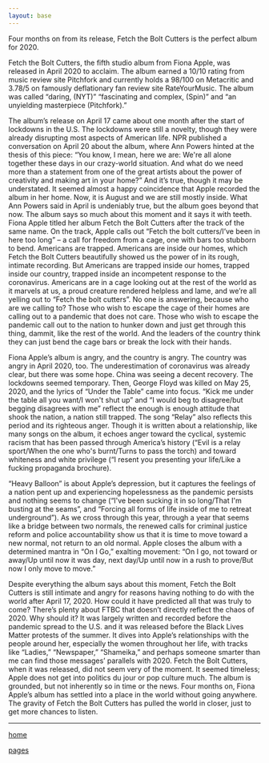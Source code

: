 ```yaml
---
layout: base
---
```

<div class="wrapper">
Four months on from its release, Fetch the Bolt Cutters is the perfect album for 2020.
 
Fetch the Bolt Cutters, the fifth studio album from Fiona Apple, was released in April 2020 to acclaim. The album earned a 10/10 rating from music review site Pitchfork and currently holds a 98/100 on Metacritic and 3.78/5 on famously deflationary fan review site RateYourMusic. The album was called “daring, (NYT)” “fascinating and complex, (Spin)” and “an unyielding masterpiece (Pitchfork).”

The album’s release on April 17 came about one month after the start of lockdowns in the U.S. The lockdowns were still a novelty, though they were already disrupting most aspects of American life. NPR published a conversation on April 20 about the album, where Ann Powers hinted at the thesis of this piece: “You know, I mean, here we are: We're all alone together these days in our crazy-world situation. And what do we need more than a statement from one of the great artists about the power of creativity and making art in your home?” And it’s true, though it may be understated. It seemed almost a happy coincidence that Apple recorded the album in her home. Now, it is August and we are still mostly inside. What Ann Powers said in April is undeniably true, but the album goes beyond that now. The album says so much about this moment and it says it with teeth. Fiona Apple titled her album Fetch the Bolt Cutters after the track of the same name. On the track, Apple calls out “Fetch the bolt cutters/I’ve been in here too long” – a call for freedom from a cage, one with bars too stubborn to bend. Americans are trapped. Americans are inside our homes, which Fetch the Bolt Cutters beautifully showed us the power of in its rough, intimate recording. But Americans are trapped inside our homes, trapped inside our country, trapped inside an incompetent response to the coronavirus. Americans are in a cage looking out at the rest of the world as it marvels at us, a proud creature rendered helpless and lame, and we’re all yelling out to “Fetch the bolt cutters”. No one is answering, because who are we calling to? Those who wish to escape the cage of their homes are calling out to a pandemic that does not care. Those who wish to escape the pandemic call out to the nation to hunker down and just get through this thing, dammit, like the rest of the world. And the leaders of the country think they can just bend the cage bars or break the lock with their hands.

Fiona Apple’s album is angry, and the country is angry. The country was angry in April 2020, too. The underestimation of coronavirus was already clear, but there was some hope. China was seeing a decent recovery. The lockdowns seemed temporary. Then, George Floyd was killed on May 25, 2020, and the lyrics of “Under the Table” came into focus. “Kick me under the table all you want/I won't shut up” and “I would beg to disagree/but begging disagrees with me” reflect the enough is enough attitude that shook the nation, a nation still trapped. The song “Relay” also reflects this period and its righteous anger. Though it is written about a relationship, like many songs on the album, it echoes anger toward the cyclical, systemic racism that has been passed through America’s history (“Evil is a relay sport/When the one who's burnt/Turns to pass the torch) and toward whiteness and white privilege (“I resent you presenting your life/Like a fucking propaganda brochure).

“Heavy Balloon” is about Apple’s depression, but it captures the feelings of a nation pent up and experiencing hopelessness as the pandemic persists and nothing seems to change (“I've been sucking it in so long/That I'm busting at the seams”, and “Forcing all forms of life inside of me to retreat underground”). As we cross through this year, through a year that seems like a bridge between two normals, the renewed calls for criminal justice reform and police accountability show us that it is time to move toward a new normal, not return to an old normal. Apple closes the album with a determined mantra in “On I Go,” exalting movement: “On I go, not toward or away/Up until now it was day, next day/Up until now in a rush to prove/But now I only move to move.”

Despite everything the album says about this moment, Fetch the Bolt Cutters is still intimate and angry for reasons having nothing to do with the world after April 17, 2020. How could it have predicted all that was truly to come? There’s plenty about FTBC that doesn’t directly reflect the chaos of 2020. Why should it? It was largely written and recorded before the pandemic spread to the U.S. and it was released before the Black Lives Matter protests of the summer. It dives into Apple’s relationships with the people around her, especially the women throughout her life, with tracks like “Ladies,” “Newspaper,” “Shameika,” and perhaps someone smarter than me can find those messages’ parallels with 2020. Fetch the Bolt Cutters, when it was released, did not seem very of the moment. It seemed timeless; Apple does not get into politics du jour or pop culture much. The album is grounded, but not inherently so in time or the news. Four months on, Fiona Apple’s album has settled into a place in the world without going anywhere. The gravity of Fetch the Bolt Cutters has pulled the world in closer, just to get more chances to listen.

<hr>
<p> <a href="/index.html">home</a> </p>
<p> <a href="/pages">pages</a></p>
</div>

 
 
